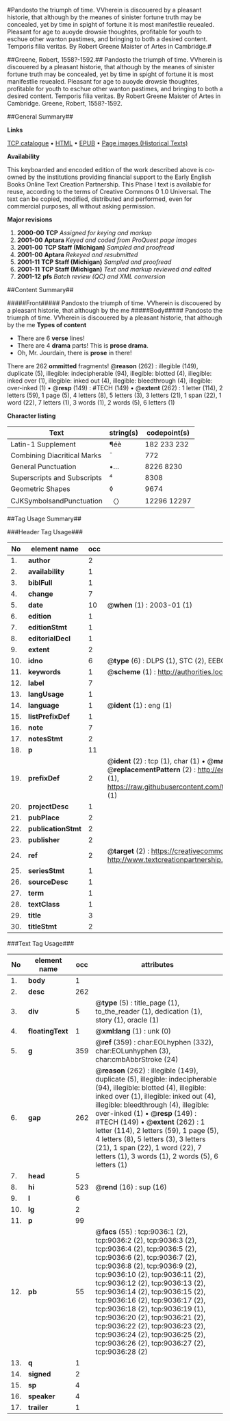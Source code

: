 #Pandosto the triumph of time. VVherein is discouered by a pleasant historie, that although by the meanes of sinister fortune truth may be concealed, yet by time in spight of fortune it is most manifestlie reuealed. Pleasant for age to auoyde drowsie thoughtes, profitable for youth to eschue other wanton pastimes, and bringing to both a desired content. Temporis filia veritas. By Robert Greene Maister of Artes in Cambridge.#

##Greene, Robert, 1558?-1592.##
Pandosto the triumph of time. VVherein is discouered by a pleasant historie, that although by the meanes of sinister fortune truth may be concealed, yet by time in spight of fortune it is most manifestlie reuealed. Pleasant for age to auoyde drowsie thoughtes, profitable for youth to eschue other wanton pastimes, and bringing to both a desired content. Temporis filia veritas. By Robert Greene Maister of Artes in Cambridge.
Greene, Robert, 1558?-1592.

##General Summary##

**Links**

[TCP catalogue](http://www.ota.ox.ac.uk/tcp/)  • 
[HTML](http://tei.it.ox.ac.uk/tcp/Texts-HTML/free/A02/A02143.html)  • 
[EPUB](http://tei.it.ox.ac.uk/tcp/Texts-EPUB/free/A02/A02143.epub) • 
[Page images (Historical Texts)](https://data.historicaltexts.jisc.ac.uk/view?pubId=eebo-99844244e&pageId=eebo-99844244e-9036-1)

**Availability**

This keyboarded and encoded edition of the
	       work described above is co-owned by the institutions
	       providing financial support to the Early English Books
	       Online Text Creation Partnership. This Phase I text is
	       available for reuse, according to the terms of Creative
	       Commons 0 1.0 Universal. The text can be copied,
	       modified, distributed and performed, even for
	       commercial purposes, all without asking permission.

**Major revisions**

1. __2000-00__ __TCP__ *Assigned for keying and markup*
1. __2001-00__ __Aptara__ *Keyed and coded from ProQuest page images*
1. __2001-00__ __TCP Staff (Michigan)__ *Sampled and proofread*
1. __2001-00__ __Aptara__ *Rekeyed and resubmitted*
1. __2001-11__ __TCP Staff (Michigan)__ *Sampled and proofread*
1. __2001-11__ __TCP Staff (Michigan)__ *Text and markup reviewed and edited*
1. __2001-12__ __pfs__ *Batch review (QC) and XML conversion*

##Content Summary##

#####Front#####
Pandosto the triumph of time. VVherein is discouered by a pleasant historie, that although by the me
#####Body#####
Pandosto the triumph of time. VVherein is discouered by a pleasant historie, that although by the me
**Types of content**

  * There are 6 **verse** lines!
  * There are 4 **drama** parts! This is **prose drama**.
  * Oh, Mr. Jourdain, there is **prose** in there!

There are 262 **ommitted** fragments! 
 @__reason__ (262) : illegible (149), duplicate (5), illegible: indecipherable (94), illegible: blotted (4), illegible: inked over (1), illegible: inked out (4), illegible: bleedthrough (4), illegible: over-inked (1)  •  @__resp__ (149) : #TECH (149)  •  @__extent__ (262) : 1 letter (114), 2 letters (59), 1 page (5), 4 letters (8), 5 letters (3), 3 letters (21), 1 span (22), 1 word (22), 7 letters (1), 3 words (1), 2 words (5), 6 letters (1)

**Character listing**


|Text|string(s)|codepoint(s)|
|---|---|---|
|Latin-1 Supplement|¶éè|182 233 232|
|Combining             Diacritical Marks|̄|772|
|General Punctuation|•…|8226 8230|
|Superscripts             and Subscripts|⁴|8308|
|Geometric Shapes|◊|9674|
|CJKSymbolsandPunctuation|〈〉|12296 12297|

##Tag Usage Summary##

###Header Tag Usage###

|No|element name|occ|attributes|
|---|---|---|---|
|1.|__author__|2||
|2.|__availability__|1||
|3.|__biblFull__|1||
|4.|__change__|7||
|5.|__date__|10| @__when__ (1) : 2003-01 (1)|
|6.|__edition__|1||
|7.|__editionStmt__|1||
|8.|__editorialDecl__|1||
|9.|__extent__|2||
|10.|__idno__|6| @__type__ (6) : DLPS (1), STC (2), EEBO-CITATION (1), PROQUEST (1), VID (1)|
|11.|__keywords__|1| @__scheme__ (1) : http://authorities.loc.gov/ (1)|
|12.|__label__|7||
|13.|__langUsage__|1||
|14.|__language__|1| @__ident__ (1) : eng (1)|
|15.|__listPrefixDef__|1||
|16.|__note__|7||
|17.|__notesStmt__|2||
|18.|__p__|11||
|19.|__prefixDef__|2| @__ident__ (2) : tcp (1), char (1)  •  @__matchPattern__ (2) : ([0-9\-]+):([0-9IVX]+) (1), (.+) (1)  •  @__replacementPattern__ (2) : http://eebo.chadwyck.com/downloadtiff?vid=$1&page=$2 (1), https://raw.githubusercontent.com/textcreationpartnership/Texts/master/tcpchars.xml#$1 (1)|
|20.|__projectDesc__|1||
|21.|__pubPlace__|2||
|22.|__publicationStmt__|2||
|23.|__publisher__|2||
|24.|__ref__|2| @__target__ (2) : https://creativecommons.org/publicdomain/zero/1.0/ (1), http://www.textcreationpartnership.org/docs/. (1)|
|25.|__seriesStmt__|1||
|26.|__sourceDesc__|1||
|27.|__term__|1||
|28.|__textClass__|1||
|29.|__title__|3||
|30.|__titleStmt__|2||


###Text Tag Usage###

|No|element name|occ|attributes|
|---|---|---|---|
|1.|__body__|1||
|2.|__desc__|262||
|3.|__div__|5| @__type__ (5) : title_page (1), to_the_reader (1), dedication (1), story (1), oracle (1)|
|4.|__floatingText__|1| @__xml:lang__ (1) : unk (0)|
|5.|__g__|359| @__ref__ (359) : char:EOLhyphen (332), char:EOLunhyphen (3), char:cmbAbbrStroke (24)|
|6.|__gap__|262| @__reason__ (262) : illegible (149), duplicate (5), illegible: indecipherable (94), illegible: blotted (4), illegible: inked over (1), illegible: inked out (4), illegible: bleedthrough (4), illegible: over-inked (1)  •  @__resp__ (149) : #TECH (149)  •  @__extent__ (262) : 1 letter (114), 2 letters (59), 1 page (5), 4 letters (8), 5 letters (3), 3 letters (21), 1 span (22), 1 word (22), 7 letters (1), 3 words (1), 2 words (5), 6 letters (1)|
|7.|__head__|5||
|8.|__hi__|523| @__rend__ (16) : sup (16)|
|9.|__l__|6||
|10.|__lg__|2||
|11.|__p__|99||
|12.|__pb__|55| @__facs__ (55) : tcp:9036:1 (2), tcp:9036:2 (2), tcp:9036:3 (2), tcp:9036:4 (2), tcp:9036:5 (2), tcp:9036:6 (2), tcp:9036:7 (2), tcp:9036:8 (2), tcp:9036:9 (2), tcp:9036:10 (2), tcp:9036:11 (2), tcp:9036:12 (2), tcp:9036:13 (2), tcp:9036:14 (2), tcp:9036:15 (2), tcp:9036:16 (2), tcp:9036:17 (2), tcp:9036:18 (2), tcp:9036:19 (1), tcp:9036:20 (2), tcp:9036:21 (2), tcp:9036:22 (2), tcp:9036:23 (2), tcp:9036:24 (2), tcp:9036:25 (2), tcp:9036:26 (2), tcp:9036:27 (2), tcp:9036:28 (2)|
|13.|__q__|1||
|14.|__signed__|2||
|15.|__sp__|4||
|16.|__speaker__|4||
|17.|__trailer__|1||
